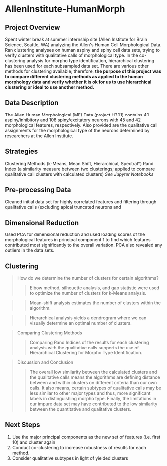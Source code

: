 # AllenInstitute-HumanMorph
## Project Overview
Spent winter break at summer internship site (Allen Institute for Brain Science, Seattle, WA) analyzing the Allen's Human Cell Morphological Data. Ran clustering analyses on human aspiny and spiny cell data sets, trying to verify clusters with qualitative calls of morphological type. In the co-clustering analysis for morpho type identification, hierarchical clustering has been used for each subsampled data set. There are various other methods for clustering available; therefore, **the purpose of this project was to compare different clustering methods as applied to the human morphology data and verify whether it is ok for us to use hierarchical clustering or ideal to use another method.**

## Data Description
The Allen Human Morphological (ME) Data (project H301) contains 40 aspiny/inhibitory and 108 spiny/excitatory neurons with 45 and 42 morphological features, respectively. Also provided are the qualitative call assignments for the morphological type of the neurons determined by researchers at the Allen Institute.

## Strategies
Clustering Methods (k-Means, Mean Shift, Hierarchical, Spectral*)
Rand Index (a similarity measure between two clusterings; applied to compare qualitative call clusters with calculated clusters)
*See Jupyter Notebooks*

## Pre-processing Data
Cleaned initial data set for highly correlated features and filtering through qualitative calls (excluding apical truncated neurons and 

## Dimensional Reduction
Used PCA for dimensional reduction and used loading scores of the morphological features in principal component 1 to find which features contributed most significantly to the overall variation. PCA also revealed any outliers in the data sets.

## Clustering
> How do we determine the number of clusters for certain algorithms? 
>> Elbow method, silhouette analysis, and gap statistic were used to optimize the number of clusters for k-Means analysis. 

>> Mean-shift analysis estimates the number of clusters within the algorithm.

>> Hierarchical analysis yields a dendrogram where we can visually determine an optimal number of clusters.

> Comparing Clustering Methods
>> Comparing Rand Indices of the results for each clustering analysis with the qualitative calls supports the use of Hierarchical Clustering for Morpho Type Identification.

> Discussion and Conclusion
>> The overall low similarity between the calculated clusters and the qualitative calls means the algorithms are defining distance between and within clusters on different criteria than our own calls. It also means, certain subtypes of qualitative calls may be less similar to other major types and thus, more significant labels in distinguishing morpho type. Finally, the limitations in our impure data set may have contributed to the low similarity between the quantitative and qualitative clusters.

## Next Steps
1. Use the major principal components as the new set of features (i.e. first 10) and cluster again
2. Conduct co-clustering to increase robustness of results for each method.
3. Consider qualitative subtypes in light of yielded clusters
